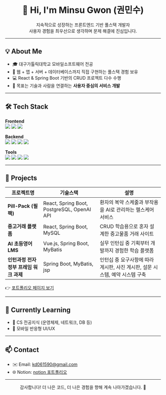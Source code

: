 <h1 align="center">👋 Hi, I'm Minsu Gwon (권민수)</h1>
<p align="center">
  지속적으로 성장하는 프론트엔드 기반 풀스택 개발자<br/>
  사용자 경험을 최우선으로 생각하며 문제 해결에 진심입니다.
</p>

---

## 💡 About Me

- 🎓 대구가톨릭대학교 모바일소프트웨어 전공
- 🧠 웹 + 앱 + 서버 + 데이터베이스까지 직접 구현하는 풀스택 경험 보유
- 💻 React & Spring Boot 기반의 CRUD 프로젝트 다수 수행
- 🎯 목표는 기술과 사람을 연결하는 **사용자 중심의 서비스 개발**

---

## 🛠 Tech Stack

**Frontend**  
<img src="https://img.shields.io/badge/React-61DAFB?style=flat&logo=React&logoColor=white"/>
<img src="https://img.shields.io/badge/TailwindCSS-06B6D4?style=flat&logo=tailwindcss&logoColor=white"/>
<img src="https://img.shields.io/badge/JavaScript-F7DF1E?style=flat&logo=javascript&logoColor=black"/>

**Backend**  
<img src="https://img.shields.io/badge/SpringBoot-6DB33F?style=flat&logo=Spring-Boot&logoColor=white"/>
<img src="https://img.shields.io/badge/MySQL-4479A1?style=flat&logo=mysql&logoColor=white"/>
<img src="https://img.shields.io/badge/PostgreSQL-4169E1?style=flat&logo=postgresql&logoColor=white"/>
<img src="https://img.shields.io/badge/MyBatis-005B9F?style=flat&logo=apache&logoColor=white"/>

**Tools**  
<img src="https://img.shields.io/badge/Git-F05032?style=flat&logo=git&logoColor=white"/>
<img src="https://img.shields.io/badge/GitHub-181717?style=flat&logo=github&logoColor=white"/>
<img src="https://img.shields.io/badge/Figma-F24E1E?style=flat&logo=figma&logoColor=white"/>
<img src="https://img.shields.io/badge/Postman-FF6C37?style=flat&logo=postman&logoColor=white"/>

---

## 🧩 Projects

| 프로젝트명 | 기술스택 | 설명 |
|------------|----------|------|
| **Pill-Pack (필팩)** | React, Spring Boot, PostgreSQL, OpenAI API | 환자의 복약 스케줄과 부작용을 AI로 관리하는 헬스케어 서비스 |
| **중고거래 플랫폼** | React, Spring Boot, MySQL | CRUD 학습용으로 혼자 설계한 중고물품 거래 사이트 |
| **AI 초등영어 LMS** | Vue.js, Spring Boot, MyBatis | 실무 인턴십 중 기획부터 개발까지 경험한 학습 플랫폼 |
| **인턴과정 전자정부 프레임 워크 과제** | Spring Boot, MyBatis, jsp | 인턴십 중 요구사항에 따라 게시판, 사진 게시판, 설문 시스템, 예약 시스템 구축 |

👉 [포트폴리오 페이지 보기](https://gwonmwonswon.notion.site/minsu)

---

## 🌱 Currently Learning

- 📘 CS 전공지식 (운영체제, 네트워크, DB 등)
- 📱 모바일 반응형 UI/UX

---

## 📫 Contact

- ✉️ Email: kd061590@gmail.com  
- 🌐 Notion: [notion 포트폴리오](https://gwonmwonswon.notion.site/minsu)

---

<p align="center">
  감사합니다! 더 나은 코드, 더 나은 경험을 향해 계속 나아가겠습니다. 🙌
</p>
